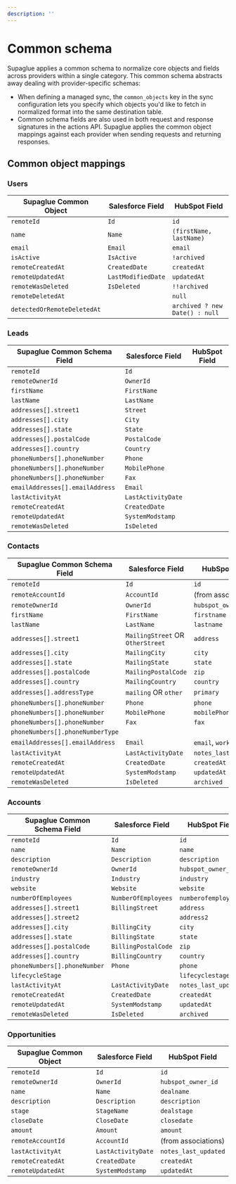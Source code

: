 ```yaml
---
description: ''
---
```


# Common schema

Supaglue applies a common schema to normalize core objects and fields across providers within a single category. This common schema abstracts away dealing with provider-specific schemas:

- When defining a managed sync, the `common_objects` key in the sync configuration lets you specify which objects you'd like to fetch in normalized format into the same destination table.
- Common schema fields are also used in both request and response signatures in the actions API. Supaglue applies the common object mappings against each provider when sending requests and returning responses.

## Common object mappings

### Users

| Supaglue Common Object | Salesforce Field       | HubSpot Field          |
|------------------------|------------------------|------------------------|
| `remoteId`               | `Id`                     | `id`                     |
| `name`                   | `Name`                   | `(firstName, lastName)`  |
| `email`                  | `Email`                  | `email`                  |
| `isActive`               | `IsActive`               | `!archived`              |
| `remoteCreatedAt`        | `CreatedDate`            | `createdAt`              |
| `remoteUpdatedAt`        | `LastModifiedDate`       | `updatedAt`              |
| `remoteWasDeleted`       | `IsDeleted`              | `!!archived`             |
| `remoteDeletedAt`        |                        | `null`                   |
| `detectedOrRemoteDeletedAt` |                      | `archived ? new Date() : null` |

### Leads

| Supaglue Common Schema Field | Salesforce Field       | HubSpot Field          |
|------------------------|------------------------|------------------------|
| `remoteId`               | `Id`                     |                        |
| `remoteOwnerId`          | `OwnerId`                |                        |
| `firstName`              | `FirstName`              |                        |
| `lastName`               | `LastName`               |                        |
| `addresses[].street1`    | `Street`                 |                        |
| `addresses[].city`       | `City`                   |                        |
| `addresses[].state`      | `State`                  |                        |
| `addresses[].postalCode` | `PostalCode`             |                        |
| `addresses[].country`    | `Country`                |                        |
| `phoneNumbers[].phoneNumber` | `Phone`               |                        |
| `phoneNumbers[].phoneNumber` | `MobilePhone`         |                        |
| `phoneNumbers[].phoneNumber` | `Fax`                 |                        |
| `emailAddresses[].emailAddress` | `Email`           |                        |
| `lastActivityAt`         | `LastActivityDate`       |                        |
| `remoteCreatedAt`        | `CreatedDate`            |                        |
| `remoteUpdatedAt`        | `SystemModstamp`         |                        |
| `remoteWasDeleted`       | `IsDeleted`              |                        |

### Contacts

| Supaglue Common Schema Field | Salesforce Field       | HubSpot Field          |
|------------------------|-----------------------|-----------------------|
| `remoteId`               | `Id`                    | `id`                    |
| `remoteAccountId`        | `AccountId`             | (from associations)   |
| `remoteOwnerId`          | `OwnerId`               | `hubspot_owner_id`      |
| `firstName`              | `FirstName`             | `firstname`             |
| `lastName`               | `LastName`              | `lastname`              |
| `addresses[].street1`    | `MailingStreet` OR `OtherStreet`        | `address`               |
| `addresses[].city`       | `MailingCity`           | `city`                  |
| `addresses[].state`      | `MailingState`          | `state`                 |
| `addresses[].postalCode` | `MailingPostalCode`     | `zip`                   |
| `addresses[].country`    | `MailingCountry`        | `country`               |
| `addresses[].addressType`| `mailing` OR `other`   | `primary`
| `phoneNumbers[].phoneNumber` | `Phone`              | `phone`                 |
| `phoneNumbers[].phoneNumber` | `MobilePhone`        | `mobilePhone`           |
| `phoneNumbers[].phoneNumber` | `Fax`                | `fax`                   |
| `phoneNumbers[].phoneNumberType` | 
| `emailAddresses[].emailAddress` | `Email`          | `email`, `work_email`     |
| `lastActivityAt`         | `LastActivityDate`      | `notes_last_updated`    |
| `remoteCreatedAt`        | `CreatedDate`           | `createdAt`             |
| `remoteUpdatedAt`        | `SystemModstamp`        | `updatedAt`             |
| `remoteWasDeleted`       | `IsDeleted`             | `archived`              |

### Accounts

| Supaglue Common Schema Field | Salesforce Field       | HubSpot Field          |
|------------------------|-----------------------|-----------------------|
| `remoteId`               | `Id`                    | `id`                    |
| `name`                   | `Name`                  | `name`                  |
| `description`            | `Description`           | `description`           |
| `remoteOwnerId`          | `OwnerId`               | `hubspot_owner_id`      |
| `industry`               | `Industry`              | `industry`              |
| `website`                | `Website`               | `website`               |
| `numberOfEmployees`      | `NumberOfEmployees`     | `numberofemployees`     |
| `addresses[].street1`    | `BillingStreet`         | `address`               |
| `addresses[].street2`    |                        | `address2`              |
| `addresses[].city`       | `BillingCity`           | `city`                  |
| `addresses[].state`      | `BillingState`          | `state`                 |
| `addresses[].postalCode` | `BillingPostalCode`     | `zip`                   |
| `addresses[].country`    | `BillingCountry`        | `country`               |
| `phoneNumbers[].phoneNumber` | `Phone`              | `phone`                 |
| `lifecycleStage`         |                        | `lifecyclestage`        |
| `lastActivityAt`         | `LastActivityDate`      | `notes_last_updated`    |
| `remoteCreatedAt`        | `CreatedDate`           | `createdAt`             |
| `remoteUpdatedAt`        | `SystemModstamp`        | `updatedAt`             |
| `remoteWasDeleted`       | `IsDeleted`             | `archived`              |

### Opportunities

| Supaglue Common Object | Salesforce Field       | HubSpot Field          |
|------------------------|-----------------------|-----------------------|
| `remoteId`               | `Id`                    | `id`                    |
| `remoteOwnerId`          | `OwnerId`               | `hubspot_owner_id`      |
| `name`                   | `Name`                  | `dealname`              |
| `description`            | `Description`           | `description`           |
| `stage`                  | `StageName`             | `dealstage`             |
| `closeDate`              | `CloseDate`             | `closedate`             |
| `amount`                 | `Amount`                | `amount`                |
| `remoteAccountId`        | `AccountId`             | (from associations)   |
| `lastActivityAt`         | `LastActivityDate`      | `notes_last_updated`    |
| `remoteCreatedAt`        | `CreatedDate`           | `createdAt`             |
| `remoteUpdatedAt`        | `SystemModstamp`        | `updatedAt`             |
